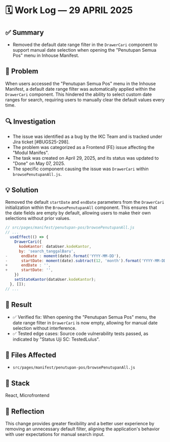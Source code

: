 # 🗓️ Work Log — 29 APRIL 2025

## ✅ Summary

  - Removed the default date range filter in the `DrawerCari` component to support manual date selection when opening the "Penutupan Semua Pos" menu in Inhouse Manifest.

## 🧠 Problem

When users accessed the "Penutupan Semua Pos" menu in the Inhouse Manifest, a default date range filter was automatically applied within the `DrawerCari` component. This hindered the ability to select custom date ranges for search, requiring users to manually clear the default values every time.

## 🔍 Investigation

  - The issue was identified as a bug by the IKC Team and is tracked under Jira ticket [#BUGS25-298].
  - The problem was categorized as a Frontend (FE) issue affecting the "Modul Manifes".
  - The task was created on April 29, 2025, and its status was updated to "Done" on May 07, 2025.
  - The specific component causing the issue was `DrawerCari` within `browsePenutupanAll.js`.

## 💡 Solution

Removed the default `startDate` and `endDate` parameters from the `DrawerCari` initialization within the `BrowsePenutupanAll` component. This ensures that the date fields are empty by default, allowing users to make their own selections without prior values.

```js
// src/pages/manifest/penutupan-pos/browsePenutupanAll.js
// ...
  useEffect(() => {
    DrawerCari({
      kodeKantor: dataUser.kodeKantor,
      by: 'search_tanggalBaru',
-      endDate : moment(date).format('YYYY-MM-DD'),
-      startDate: moment(date).subtract(12, 'month').format('YYYY-MM-DD'),
+      endDate : '',
+      startDate: '',
    })
    setStateKantor(dataUser.kodeKantor);
  }, []);
// ...
```

## 🧪 Result

  - ✅ Verified fix: When opening the "Penutupan Semua Pos" menu, the date range filter in `DrawerCari` is now empty, allowing for manual date selection without interference.
  - ✅ Tested edge cases: Source code vulnerability tests passed, as indicated by "Status Uji SC: TestedLulus".

## 📁 Files Affected

  - `src/pages/manifest/penutupan-pos/browsePenutupanAll.js`

## 🔧 Stack

React, Microfrontend

## 🧠 Reflection

This change provides greater flexibility and a better user experience by removing an unnecessary default filter, aligning the application's behavior with user expectations for manual search input.